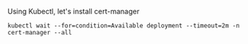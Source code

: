 Using Kubectl, let's install cert-manager

```
kubectl wait --for=condition=Available deployment --timeout=2m -n cert-manager --all
```